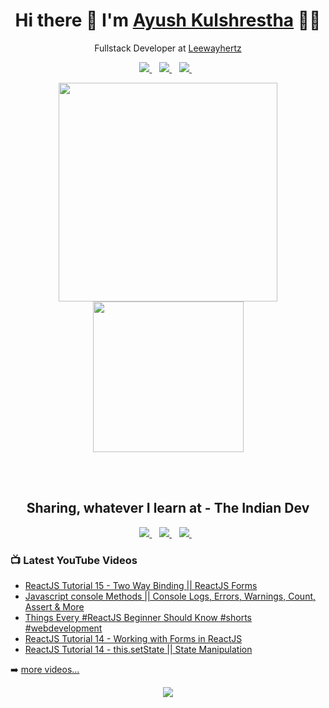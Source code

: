 
<h1 align='center'>
  Hi there 👋  I'm   <a href="https://ayushkul.github.io/" target="_blank">
  Ayush Kulshrestha</a> 👨‍💻
</h1>
<p align='center'>
  Fullstack Developer at <a href="https://www.leewayhertz.com/software-development-company" target="_blank">Leewayhertz</a>
</p>
<p align='center'>
 
  <a href="https://www.linkedin.com/in/ayush-kulshrestha/" target="_blank">
    <img src="https://img.shields.io/badge/linkedin-%230077B5.svg?&style=for-the-badge&logo=linkedin&logoColor=white" />
  </a>&nbsp;&nbsp;
  <a href="https://instagram.com/akcool.ayush" target="_blank">
    <img src="https://img.shields.io/badge/instagram-%23E4405F.svg?&style=for-the-badge&logo=instagram&logoColor=white" />        
  </a>&nbsp;&nbsp;
  <a href="https://twitter.com/Ayush_kul" target="_blank">
    <img src="https://img.shields.io/badge/twitter-%231DA1F2.svg?&style=for-the-badge&logo=twitter&logoColor=white" />        
  </a>&nbsp;&nbsp;
  
</p>
<p align='center'>
  <a href="#"><img src="https://github-readme-stats.vercel.app/api?username=ayushkul&show_icons=true&count_private=true&theme=dark" width="350"></a>
  <a href="#"><img src="https://media.giphy.com/media/62PP2yEIAZF6g/giphy.gif" width="241"></a>
</p>
<br/>
<br/>
<h2 align='center'>
  Sharing, whatever I learn at - The Indian Dev
</h2>
<p align='center'>
  <a href="https://instagram.com/theindiandev" target="_blank">
    <img src="https://img.shields.io/badge/instagram-%23E4405F.svg?&style=for-the-badge&logo=instagram&logoColor=white" />        
  </a>&nbsp;&nbsp;
  
  <a href="https://facebook.com/TheIndianDev" target="_blank">
    <img src="https://img.shields.io/badge/facebook-%231877F2.svg?&style=for-the-badge&logo=facebook&logoColor=white" />        
  </a>&nbsp;&nbsp;
  
  <a href="https://www.youtube.com/channel/UCbaR6YYn5VGXrR5_f-4tNsA" target="_blank">
    <img src="https://img.shields.io/badge/youtube-%23FF0000.svg?&style=for-the-badge&logo=youtube&logoColor=white" />        
  </a>&nbsp;&nbsp;
  
</p>

### 📺 Latest YouTube Videos

<!-- YOUTUBE:START -->
- [ReactJS Tutorial 15 - Two Way Binding || ReactJS Forms](https://www.youtube.com/watch?v=dViAlqZUY9s)
- [Javascript console Methods || Console Logs, Errors, Warnings, Count, Assert  & More](https://www.youtube.com/watch?v=ustMqCLCRyM)
- [Things Every #ReactJS Beginner Should Know #shorts #webdevelopment](https://www.youtube.com/watch?v=IO2TCQzn66g)
- [ReactJS Tutorial 14 - Working with Forms in ReactJS](https://www.youtube.com/watch?v=2lkrlhXrKNE)
- [ReactJS Tutorial 14 - this.setState || State Manipulation](https://www.youtube.com/watch?v=K9yUB_yMOZ0)
<!-- YOUTUBE:END -->

➡️ [more videos...](https://www.youtube.com/channel/UCbaR6YYn5VGXrR5_f-4tNsA)
<!--
- 🔭  I’m currently working on a Dating App
- 🌱  I’m currently exploring Full stack Development. 
- 👯  I’m looking to collaborate on [Youtube](https://www.youtube.com/channel/UCbaR6YYn5VGXrR5_f-4tNsA/videos?view=0&sort=p&flow=grid&view_as=subscriber)
- 📫  I'm creating posts over [Instagram](https://www.instagram.com/theindiandev)
- 📫  Follow me on [Twitter](https://twitter.com/Ayush_kul)
### Connect with me:
[<img align="left" alt="ayush kulshrestha" width="22px" src="https://raw.githubusercontent.com/iconic/open-iconic/master/svg/globe.svg" />][website]
[<img align="left" alt="The Indian Dev | YouTube" width="22px" src="https://cdn.jsdelivr.net/npm/simple-icons@v3/icons/youtube.svg" />][youtube]
[<img align="left" alt="Ayush Kulshrestha | Twitter" width="22px" src="https://cdn.jsdelivr.net/npm/simple-icons@v3/icons/twitter.svg" />][twitter]
[<img align="left" alt="Ayush Kulshrestha | LinkedIn" width="22px" src="https://cdn.jsdelivr.net/npm/simple-icons@v3/icons/linkedin.svg" />][linkedin]
[<img align="left" alt="The Indian Dev | Instagram" width="22px" src="https://cdn.jsdelivr.net/npm/simple-icons@v3/icons/instagram.svg" />][instagram-theindiandev]
[<img align="left" alt="Ayush Kulshrestha | Instagram" width="22px" src="https://cdn.jsdelivr.net/npm/simple-icons@v3/icons/instagram.svg" />][instagram]
<br/>
### Languages I worked on
<img src='https://github-readme-stats.vercel.app/api/top-langs/?username=ayushkul&theme=light&hide_langs_below=1'/>
-
### My Github Stats
<img src='https://github-readme-stats.vercel.app/api?username=ayushkul&&show_icons=true&title_color=ffffff&icon_color=bb2acf&text_color=daf7dc&bg_color=151515'/>
-
### Languages and Tools:
<code><img height="20" src="https://raw.githubusercontent.com/github/explore/80688e429a7d4ef2fca1e82350fe8e3517d3494d/topics/javascript/javascript.png"></code>
<code><img height="20" src="https://raw.githubusercontent.com/github/explore/80688e429a7d4ef2fca1e82350fe8e3517d3494d/topics/react/react.png"></code>
<code><img height="20" src="https://raw.githubusercontent.com/github/explore/80688e429a7d4ef2fca1e82350fe8e3517d3494d/topics/nodejs/nodejs.png"></code> 
<code><img height="20" src="https://raw.githubusercontent.com/github/explore/80688e429a7d4ef2fca1e82350fe8e3517d3494d/topics/aws/aws.png"></code> 
<code><img height="20" src="https://raw.githubusercontent.com/github/explore/80688e429a7d4ef2fca1e82350fe8e3517d3494d/topics/android/android.png"></code>
<code><img height="20" src="https://raw.githubusercontent.com/github/explore/80688e429a7d4ef2fca1e82350fe8e3517d3494d/topics/firebase/firebase.png"></code>
<code><img height="20" src="https://raw.githubusercontent.com/github/explore/80688e429a7d4ef2fca1e82350fe8e3517d3494d/topics/mongodb/mongodb.png"></code>
<code><img height="20" src="https://raw.githubusercontent.com/github/explore/80688e429a7d4ef2fca1e82350fe8e3517d3494d/topics/mysql/mysql.png"></code>
<code><img height="20" src="https://raw.githubusercontent.com/github/explore/80688e429a7d4ef2fca1e82350fe8e3517d3494d/topics/docker/docker.png"></code>
<code><img height="20" src="https://raw.githubusercontent.com/github/explore/80688e429a7d4ef2fca1e82350fe8e3517d3494d/topics/java/java.png"></code>
[website]: https://ayushkul.github.io
[twitter]: https://twitter.com/Ayush_kul
[youtube]: https://www.youtube.com/channel/UCbaR6YYn5VGXrR5_f-4tNsA
[instagram]: https://instagram.com/akcool.ayush
[instagram-theindiandev]: https://instagram.com/theindiandev
[linkedin]: https://www.linkedin.com/in/ayush-kulshrestha/
-->


<p align='center'>
  <a href="#"><img src="https://badges.pufler.dev/visits/ayushkul/ayushkul"></a>
</p>
